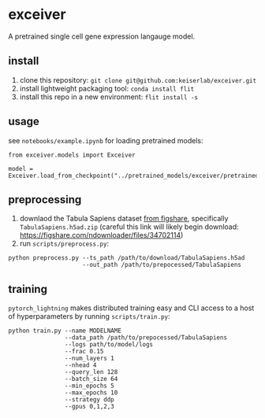 # exceiver

A pretrained single cell gene expression langauge model.

## install

1. clone this repository: `git clone git@github.com:keiserlab/exceiver.git`
2. install lightweight packaging tool: `conda install flit`
3. install this repo in a new environment: `flit install -s`

## usage

see `notebooks/example.ipynb` for loading pretrained models:

```
from exceiver.models import Exceiver

model = Exceiver.load_from_checkpoint("../pretrained_models/exceiver/pretrained_TS_exceiver.ckpt")
```

## preprocessing

1. downlaod the Tabula Sapiens dataset [from figshare](https://figshare.com/articles/dataset/Tabula_Sapiens_release_1_0/14267219), specifically `TabulaSapiens.h5ad.zip` (careful this link will likely begin download: https://figshare.com/ndownloader/files/34702114)
2. run `scripts/preprocess.py`:

```
python preprocess.py --ts_path /path/to/download/TabulaSapiens.h5ad
                     --out_path /path/to/prepocessed/TabulaSapiens
```

## training

`pytorch_lightning` makes distributed training easy and CLI access to a host of hyperparameters by running `scripts/train.py`:

```
python train.py --name MODELNAME 
                --data_path /path/to/prepocessed/TabulaSapiens 
                --logs path/to/model/logs
                --frac 0.15 
                --num_layers 1 
                --nhead 4 
                --query_len 128 
                --batch_size 64 
                --min_epochs 5 
                --max_epochs 10 
                --strategy ddp 
                --gpus 0,1,2,3 
```
